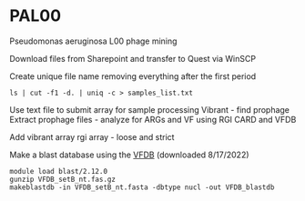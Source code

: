 # PAL00
Pseudomonas aeruginosa L00 phage mining


Download files from Sharepoint and transfer to Quest via WinSCP

Create unique file name removing everything after the first period

```
ls | cut -f1 -d. | uniq -c > samples_list.txt

```

Use text file to submit array for sample processing
Vibrant - find prophage
Extract prophage files - analyze for ARGs and VF using RGI CARD and VFDB

Add vibrant array
rgi array - loose and strict


Make a blast database using the [VFDB](http://www.mgc.ac.cn/VFs/main.htm) (downloaded 8/17/2022)
```
module load blast/2.12.0
gunzip VFDB_setB_nt.fas.gz
makeblastdb -in VFDB_setB_nt.fasta -dbtype nucl -out VFDB_blastdb
```
